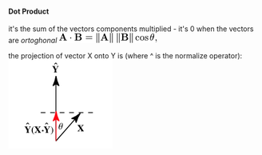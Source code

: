 #### Dot Product
it's the sum of the vectors components multiplied - it's 0 when the vectors are *ortoghonal*
![](../src/dot_product_def_angle.png)

the projection of vector X onto Y is (where ^ is the normalize operator):
![](../src/dot_product_projection.png)